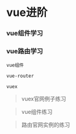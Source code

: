 # vue进阶

### vue组件学习

### vue路由学习

```
vue组件

vue-router

vuex
```
> vuex官网例子练习

> vue组件练习

> 路由官网实例的练习